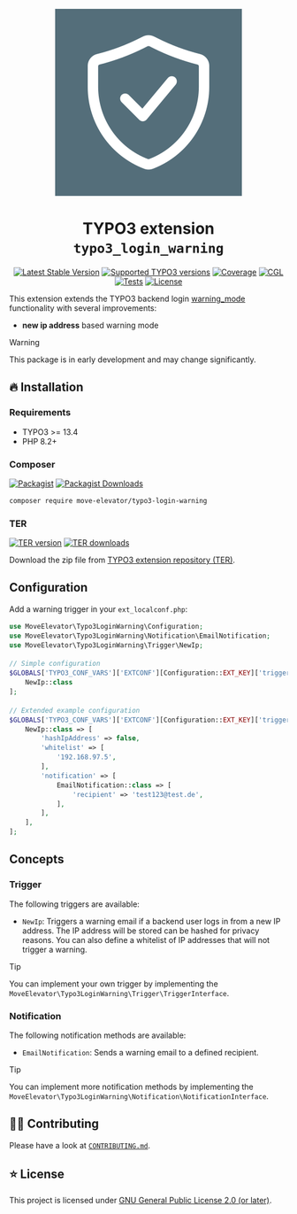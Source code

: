 <div align="center">

![Extension icon](Resources/Public/Icons/Extension.svg)

# TYPO3 extension `typo3_login_warning`

[![Latest Stable Version](https://typo3-badges.dev/badge/typo3_login_warning/version/shields.svg)](https://extensions.typo3.org/extension/typo3_login_warning)
[![Supported TYPO3 versions](https://typo3-badges.dev/badge/typo3_login_warning/typo3/shields.svg)](https://extensions.typo3.org/extension/typo3_login_warning)
[![Coverage](https://img.shields.io/coverallsCoverage/github/move-elevator/typo3-login-warning?logo=coveralls)](https://coveralls.io/github/move-elevator/typo3-login-warning)
[![CGL](https://img.shields.io/github/actions/workflow/status/move-elevator/typo3-login-warning/cgl.yml?label=cgl&logo=github)](https://github.com/move-elevator/typo3-login-warning/actions/workflows/cgl.yml)
[![Tests](https://img.shields.io/github/actions/workflow/status/move-elevator/typo3-login-warning/tests.yml?label=tests&logo=github)](https://github.com/move-elevator/typo3-login-warning/actions/workflows/tests.yml)
[![License](https://poser.pugx.org/xima/typo3-login-warning/license)](LICENSE.md)

</div>

This extension extends the TYPO3 backend login [warning_mode](https://docs.typo3.org/m/typo3/reference-coreapi/main/en-us/Security/GuidelinesIntegrators/GlobalTypo3Options.html#security-global-typo3-options-warning-mode) functionality with several improvements:

- **new ip address** based warning mode

> [!WARNING]
> This package is in early development and may change significantly.

## 🔥 Installation

### Requirements

* TYPO3 >= 13.4
* PHP 8.2+

### Composer

[![Packagist](https://img.shields.io/packagist/v/move-elevator/typo3-login-warning?label=version&logo=packagist)](https://packagist.org/packages/move-elevator/typo3-login-warning)
[![Packagist Downloads](https://img.shields.io/packagist/dt/move-elevator/typo3-login-warning?color=brightgreen)](https://packagist.org/packages/move-elevator/typo3-login-warning)

``` bash
composer require move-elevator/typo3-login-warning
```

### TER

[![TER version](https://typo3-badges.dev/badge/typo3_login_warning/version/shields.svg)](https://extensions.typo3.org/extension/typo3_login_warning)
[![TER downloads](https://typo3-badges.dev/badge/typo3_login_warning/downloads/shields.svg)](https://extensions.typo3.org/extension/typo3_login_warning)

Download the zip file from [TYPO3 extension repository (TER)](https://extensions.typo3.org/extension/typo3_login_warning).

## Configuration

Add a warning trigger in your `ext_localconf.php`:

```php
use MoveElevator\Typo3LoginWarning\Configuration;
use MoveElevator\Typo3LoginWarning\Notification\EmailNotification;
use MoveElevator\Typo3LoginWarning\Trigger\NewIp;

// Simple configuration
$GLOBALS['TYPO3_CONF_VARS']['EXTCONF'][Configuration::EXT_KEY]['trigger'] = [
    NewIp::class
];

// Extended example configuration 
$GLOBALS['TYPO3_CONF_VARS']['EXTCONF'][Configuration::EXT_KEY]['trigger'] = [
    NewIp::class => [
        'hashIpAddress' => false,
        'whitelist' => [
            '192.168.97.5',
        ],
        'notification' => [
            EmailNotification::class => [
                'recipient' => 'test123@test.de',
            ],
        ],
    ],
];
```

## Concepts

### Trigger

The following triggers are available:

- `NewIp`: Triggers a warning email if a backend user logs in from a new IP address. The IP address will be stored can be hashed for privacy reasons. You can also define a whitelist of IP addresses that will not trigger a warning.

> [!TIP]
> You can implement your own trigger by implementing the `MoveElevator\Typo3LoginWarning\Trigger\TriggerInterface`.

### Notification

The following notification methods are available:

- `EmailNotification`: Sends a warning email to a defined recipient.

> [!TIP]
> You can implement more notification methods by implementing the `MoveElevator\Typo3LoginWarning\Notification\NotificationInterface`.

## 🧑‍💻 Contributing

Please have a look at [`CONTRIBUTING.md`](CONTRIBUTING.md).

## ⭐ License

This project is licensed
under [GNU General Public License 2.0 (or later)](LICENSE.md).